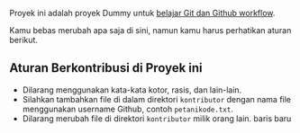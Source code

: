 Proyek ini adalah proyek Dummy untuk [belajar Git
dan Github workflow](https://www.petanikode.com/github-workflow/).

Kamu bebas merubah apa saja di sini, namun kamu harus
perhatikan aturan berikut.

## Aturan Berkontribusi di Proyek ini

- Dilarang menggunakan kata-kata kotor, rasis, dan lain-lain.
- Silahkan tambahkan file di dalam direktori `kontributor` dengan
nama file menggunakan username Github, contoh `petanikode.txt`.
- Dilarang merubah file di direktori `kontributor` milik orang lain.
baris baru
